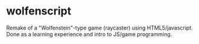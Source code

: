 wolfenscript
============

Remake of a "Wolfenstein"-type game (raycaster) using HTML5/javascript.  Done as a learning experience and intro to JS/game programming.
